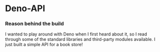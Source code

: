 # Deno-API

### Reason behind the build
I wanted to play around with Deno when I first heard about it, so I read through some of the standard libraries and third-party modules available. I just built a simple API for a book store!